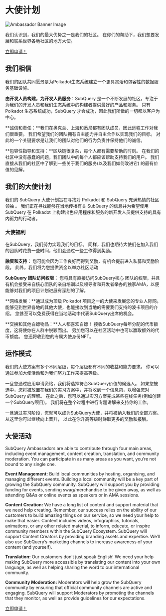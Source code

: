 # 大使计划

![Ambassador Banner Image](/assets/img/ambassador_banner.png)

我们认识到，我们的最大优势之一是我们的社区。 在你们的帮助下，我们想要发展和联系世界各地社区的地方大使。

[立即申请！](https://forms.gle/GXBbJ6LDpNfM2v1X6)

## 我们相信

我们的团队共同愿景是为Polkadot生态系统建立一个更具灵活和包容性的数据服务基础设施。

**由开发人员构建，为开发人员服务**：SubQuery 是一个不断发展的社区，专注于为我们的开发人员和我们生态系统中的构建者提供最好的产品和服务。 只有 Polkadot 生态系统成功，SubQuery 才会成功，因此我们所做的一切都以客户为中心。

**诚信和责任：**我们在奥克兰、上海和悉尼都有团队成员，因此远程工作对我们很重要。 我们希望我们的团队拥有自主能力并自主合作以实现我们的目标。 对此的一个关键要求是让我们的团队对他们的行为负责并保持他们的诚信。

**包容性指导和支持：**区块链很复杂，每个人都有需要帮助的时刻。 在我们的社区中没有愚蠢的问题，我们团队中的每个人都应该帮助支持我们的用户。 我们直接从我们的社区中了解到一些关于我们的服务(以及我们如何改进它) 的最有价值的见解。

## 我们的大使计划

我们的 SubQuery 大使计划旨在寻找对 Polkadot 和 SubQuery 充满热情的社区领袖 。 我们正在寻找能够在当地传播有关 SubQuery 的信息并为希望使用 SubQuery 在 Polkadot 上构建出色应用程序和服务的新开发人员提供支持的具有内驱力的行动者。

### 大使福利

在SubQuery，我们努力实现我们的目标。 同样，我们也期待大使们在加入我们的团队时花费一些时间，他们会通过一些工作得到奖励。

**融资和支持：** 您可能会因为工作良好而得到奖励，有机会提前进入私募和奖励阶段。 此外，我们将为您提供资金以举办社区活动

**SubQuery 团队访问权限：** 您将具有直接访问SubQuery核心 团队的权限，并且有机会接受来自核心团队的亲自培训以及领导者和开发者举办的独家AMA，以便 能够对我们的项目计划进展有深刻的了解。

**网络发展：**通过成为顶级 Polkadot 项目之一的大使来发展您的专业人际网。 能够见到世界各地的其他大使，也能接收到当地的需要我们支持的波卡项目的介绍。 您甚至可以免费获得在当地活动中代表SubQuery出席的机会。

**交换和其他白嫖物品：**人人都喜欢白嫖！ 接收SubQuery每年分配的代币额度，这将使你在人群中脱颖而出。 另加您可以在社区活动中也可以赢取额外的代币额度。 您还将收到您的专属大使身份NFT。

## 运作模式

我们的大使方案有多个不同层级，每个层级都有不同的收益和能力要求。 你可以通过参加大使活动和为我们努力工作来提高等级。

一旦您通过应用申请资格，我们将选择符合SubQuery价值的候选人。 如果您被选中，您将被放置在我们的实习方案中，并将收到一个信息包，以增强您对 SubQuery 的理解。 在此之后，您可以通过实习方案完成某些在线任务(例如创建一个SubQuery项目)。 我们将在整个过程中进行专题讲解来支持你的工作。

一旦通过实习阶段，您就可以成为SubQuery大使，并将被纳入我们的全部方案。 从这里你可以继续向上晋升， 以此在你升高等级时赚取更多的奖励和报酬。


## 大使活动

SubQuery Ambassadors are able to contribute through four main areas, including event management, content creation, translation, and community moderation. You can participate in as many areas as you want, you’re not bound to any single one.

**Event Management:** Build local communities by hosting, organising, and managing different events. Building a local community will be a key part of growing the SubQuery community. SubQuery will support you by providing funding for events, sending swag/merchandise to be given away, as well as attending Q&As or online events as speakers or in AMA sessions.

**Content Creation:** We have a long list of content and support material that we need help creating. Remember, our success relies on the ability of our customers to build amazing things on our service, so we need your help to make that easier. Content includes videos, infographics, tutorials, animations, or any other related material, to inform, educate, or inspire community members within the SubQuery Ecosystem. SubQuery will support Content Creators by providing branding assets and expertise. We’ll also use SubQuery’s marketing channels to increase awareness of your content (and yourself).

**Translation:** Our customers don’t just speak English! We need your help making SubQuery more accessible by translating our content into your own language, as well as helping sharing the word to our international community.

**Community Moderation:** Moderators will help grow the SubQuery community by ensuring that official community channels are active and engaging. SubQuery will support Moderators by promoting the channels that they monitor, as well as provide guidelines for our expectations.

[立即申请！](https://forms.gle/GXBbJ6LDpNfM2v1X6)